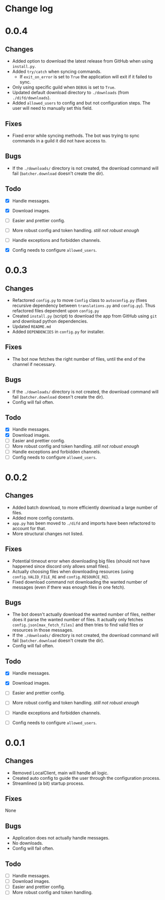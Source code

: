 # **Change log**
# 0.0.4
## Changes
- Added option to download the latest release from GitHub when using `install.py`.
- Added `try/catch` when syncing commands.
    - If `exit_on_error` is set to `True` the application will exit if it failed to sync.
- Only using specific guild when `DEBUG` is set to `True`. 
- Updated default download directory to `./downloads` (from `./difd/downloads`).
- Added `allowed_users` to config and but not configuration steps. The user will need to manually set this field.

## Fixes
- Fixed error while syncing methods. The bot was trying to sync commands in a guild it did not have access to.

## Bugs
- If the `./downloads/` directory is not created, the download command will fail (`batcher.download` doesn't create the dir).

## Todo
- [X] Handle messages.
- [X] Download images.
- [ ] Easier and prettier config.
- [ ] More robust config and token handling. *still not robust enough*
- [ ] Handle exceptions and forbidden channels.
- [X] Config needs to configure `allowed_users`.


# 0.0.3
## Changes
- Refactored `config.py` to move `Config` class to `autoconfig.py` (fixes recursive dependency between `translations.py` and `config.py`). Thus refactored files dependent upon `config.py`
- Created `install.py` (script) to download the app from GitHub using `git` and download python dependencies.
- Updated `README.md`
- Added `DEPENDENCIES` in `config.py` for installer.

## Fixes
- The bot now fetches the right number of files, until the end of the channel if necessary.

## Bugs
- If the `./downloads/` directory is not created, the download command will fail (`batcher.download` doesn't create the dir).
- Config will fail often.

## Todo
- [X] Handle messages.
- [X] Download images.
- [ ] Easier and prettier config.
- [ ] More robust config and token handling. *still not robust enough*
- [ ] Handle exceptions and forbidden channels.
- [ ] Config needs to configure `allowed_users`.

# 0.0.2
## Changes
- Added batch download, to more efficiently download a large number of files.
- Added more config constants.
- `app.py` has been moved to `./difd` and imports have been refactored to account for that.
- More structural changes not listed.

## Fixes
- Potential timeout error when downloading big files (should not have happened since discord only allows small files).
- Actually choosing files when downloading resources (using `config.VALID_FILE_RE` and `config.RESOURCE_RE`).
- Fixed download command not downloading the wanted number of messages (even if there was enough files in one fetch).

## Bugs
- The bot doesn't actually download the wanted number of files, neither does it parse the wanted number of files. It actually only fetches `config.json[max_fetch_files]` and then tries to find valid files or resources in those messages.
- If the `./downloads/` directory is not created, the download command will fail (`batcher.download` doesn't create the dir).
- Config will fail often.

## Todo
- [X] Handle messages.
- [X] Download images.
- [ ] Easier and prettier config.
- [ ] More robust config and token handling. *still not robust enough*
- [ ] Handle exceptions and forbidden channels.
- [ ] Config needs to configure `allowed_users`.


# 0.0.1 
## Changes
- Removed LocalClient, main will handle all logic.
- Created auto config to guide the user through the configuration process.
- Streamlined (a bit) startup process.

## Fixes
None

## Bugs
- Application does not actually handle messages.
- No downloads.
- Config will fail often.

## Todo
- [ ] Handle messages.
- [ ] Download images.
- [ ] Easier and prettier config.
- [ ] More robust config and token handling.
